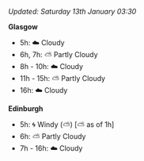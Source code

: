 *Updated: Saturday 13th January 03:30*

**Glasgow**

* 5h: :cloud: Cloudy
* 6h, 7h: :partly_sunny: Partly Cloudy
* 8h - 10h: :cloud: Cloudy
* 11h - 15h: :partly_sunny: Partly Cloudy
* 16h: :cloud: Cloudy

**Edinburgh**

* 5h: :cyclone: Windy (:partly_sunny:) [:partly_sunny: as of 1h]
* 6h: :partly_sunny: Partly Cloudy
* 7h - 16h: :cloud: Cloudy
